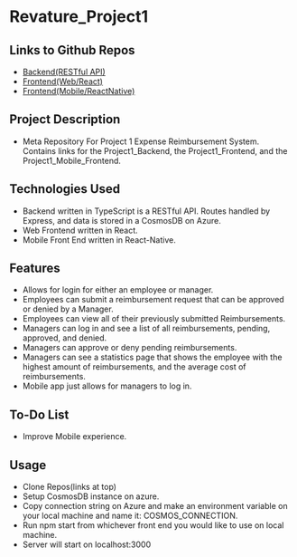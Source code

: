 # Revature_Project1

## Links to Github Repos

- [Backend(RESTful API)](https://github.com/jpbaz28/Project1_Back_End)
- [Frontend(Web/React)](https://github.com/jpbaz28/Project1_Front_End)
- [Frontend(Mobile/ReactNative)](https://github.com/jpbaz28/Project1_Back_End)

## Project Description

- Meta Repository For Project 1 Expense Reimbursement System. Contains links for the Project1_Backend, the Project1_Frontend, and the Project1_Mobile_Frontend.

## Technologies Used

- Backend written in TypeScript is a RESTful API. Routes handled by Express, and data is stored in a CosmosDB on Azure.
- Web Frontend written in React.
- Mobile Front End written in React-Native.

## Features

- Allows for login for either an employee or manager.
- Employees can submit a reimbursement request that can be approved or denied by a Manager.
- Employees can view all of their previously submitted Reimbursements.
- Managers can log in and see a list of all reimbursements, pending, approved, and denied.
- Managers can approve or deny pending reimbursements.
- Managers can see a statistics page that shows the employee with the highest amount of reimbursements, and the average cost of reimbursements.
- Mobile app just allows for managers to log in.

## To-Do List

- Improve Mobile experience.

## Usage

- Clone Repos(links at top)
- Setup CosmosDB instance on azure.
- Copy connection string on Azure and make an environment variable on your local machine and name it: COSMOS_CONNECTION.
- Run npm start from whichever front end you would like to use on local machine.
- Server will start on localhost:3000
